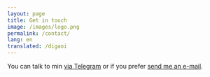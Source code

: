 ```yaml
---
layout: page
title: Get in touch
image: /images/logo.png
permalink: /contact/
lang: en
translated: /digaoi
---
```


You can talk to min [via Telegram](https://t.me/jtemporal) or if you prefer [send me an e-mail](mailto:hello@jtemporal.com).
